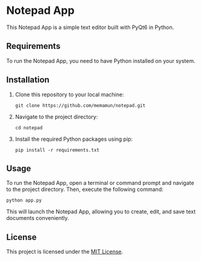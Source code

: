 # Notepad App

This Notepad App is a simple text editor built with PyQt6 in Python.

## Requirements

To run the Notepad App, you need to have Python installed on your system.

## Installation

1. Clone this repository to your local machine:
   ```
   git clone https://github.com/memamun/notepad.git
   ```

2. Navigate to the project directory:
   ```
   cd notepad
   ```

3. Install the required Python packages using pip:
   ```
   pip install -r requirements.txt
   ```

## Usage

To run the Notepad App, open a terminal or command prompt and navigate to the project directory. Then, execute the following command:
   ```
   python app.py
   ```

This will launch the Notepad App, allowing you to create, edit, and save text documents conveniently.

## License

This project is licensed under the [MIT License](LICENSE).
